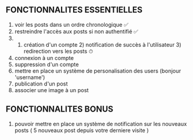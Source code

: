 
## FONCTIONNALITES ESSENTIELLES

1. voir les posts dans un ordre chronologique ✅
2. restreindre l'accès aux posts si non authentifié ✅
3. 1) création d'un compte 2) notification de succès à l'utilisateur 3) redirection vers les posts ⏱
4. connexion à un compte
5. suppression d'un compte
6. mettre en place un système de personalisation des users (bonjour 'username')
7. publication d'un post
8. associer une image à un post

## FONCTIONNALITES BONUS

1. pouvoir mettre en place un système de notification sur les nouveaux posts ( 5 nouveaux post depuis votre derniere visite )